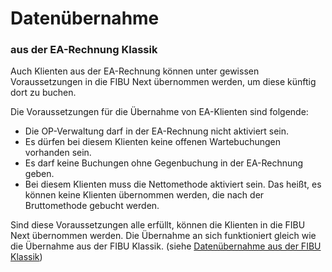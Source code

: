 # Datenübernahme

### aus der EA-Rechnung Klassik

Auch Klienten aus der EA-Rechnung können unter gewissen Voraussetzungen in die FIBU Next übernommen werden, um diese künftig dort zu buchen.


Die Voraussetzungen für die Übernahme von EA-Klienten sind folgende:

-	Die OP-Verwaltung darf in der EA-Rechnung nicht aktiviert sein.
-	Es dürfen bei diesem Klienten keine offenen Wartebuchungen vorhanden sein.
-	Es darf keine Buchungen ohne Gegenbuchung in der EA-Rechnung geben.
-	Bei diesem Klienten muss die Nettomethode aktiviert sein. Das heißt, es können keine Klienten übernommen werden, die nach der Bruttomethode gebucht werden.

Sind diese Voraussetzungen alle erfüllt, können die Klienten in die FIBU Next übernommen werden. Die Übernahme an sich funktioniert gleich wie die Übernahme aus der FIBU Klassik. (siehe [Datenübernahme aus der FIBU Klassik](/FIBUNext/Datenübernahme/aus%20FIBU%20Klassik))
